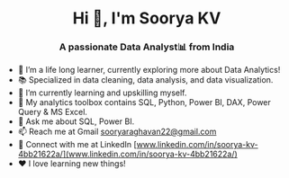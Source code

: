 <h1 align="center">Hi 👋, I'm Soorya KV</h1>
<h3 align="center">A passionate Data Analyst📊 from India</h3>

- 🔭 I’m a life long learner, currently exploring more about Data Analytics!
- 📚 Specialized in data cleaning, data analysis, and data visualization.
- 🌱 I’m currently learning and upskilling myself.
- 🧰 My analytics toolbox contains SQL, Python, Power BI, DAX, Power Query & MS Excel.
- 💬 Ask me about SQL, Power BI.
- 📫 Reach me at Gmail [sooryaraghavan22@gmail.com](mailto:sooryaraghavan22@gmail.com)
- 🔗 Connect with me at LinkedIn [www.linkedin.com/in/soorya-kv-4bb21622a/](www.linkedin.com/in/soorya-kv-4bb21622a/)
- ❤️ I love learning new things!
<p align="left"></p>
